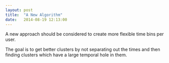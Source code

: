 ```yaml
---
layout: post
title:  "A New Algorithm"
date:   2014-08-19 12:13:00
---
```



A new approach should be considered to create more flexible time bins per user.

The goal is to get better clusters by not separating out the times and then finding clusters which have a large temporal hole in them.